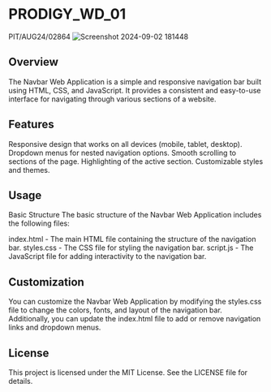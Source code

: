 # PRODIGY_WD_01
PIT/AUG24/02864
![Screenshot 2024-09-02 181448](https://github.com/user-attachments/assets/c70fdb60-7d4f-4993-81de-0ba8a78a615c)
## Overview
The Navbar Web Application is a simple and responsive navigation bar built using HTML, CSS, and JavaScript. It provides a consistent and easy-to-use interface for navigating through various sections of a website.

## Features
Responsive design that works on all devices (mobile, tablet, desktop). Dropdown menus for nested navigation options. Smooth scrolling to sections of the page. Highlighting of the active section. Customizable styles and themes.

## Usage
Basic Structure The basic structure of the Navbar Web Application includes the following files:

index.html - The main HTML file containing the structure of the navigation bar. styles.css - The CSS file for styling the navigation bar. script.js - The JavaScript file for adding interactivity to the navigation bar.

## Customization
You can customize the Navbar Web Application by modifying the styles.css file to change the colors, fonts, and layout of the navigation bar. Additionally, you can update the index.html file to add or remove navigation links and dropdown menus.

## License
This project is licensed under the MIT License. See the LICENSE file for details.

